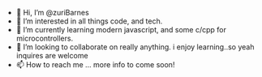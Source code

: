 - 👋 Hi, I’m @zuriBarnes
- 👀 I’m interested in all things code, and tech.
- 🌱 I’m currently learning modern javascript, and some c/cpp for microcontrollers.
- 💞️ I’m looking to collaborate on really anything. i enjoy learning..so yeah inquires are welcome
- 📫 How to reach me ... more info to come soon!

<!---
zuriBarnes/zuriBarnes is a ✨ special ✨ repository because its `README.md` (this file) appears on your GitHub profile.
You can click the Preview link to take a look at your changes.
--->

